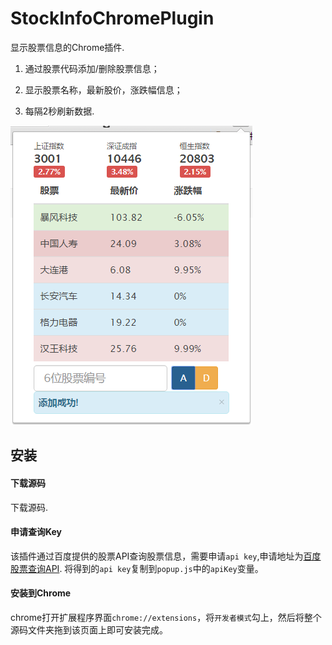 # StockInfoChromePlugin
显示股票信息的Chrome插件.

1. 通过股票代码添加/删除股票信息；

2. 显示股票名称，最新股价，涨跌幅信息；

3. 每隔2秒刷新数据.

![界面](https://github.com/cnStevenYu/StockInfoChromePlugin/blob/master/stockinfo.png)
## 安装
#### 下载源码
下载源码.
#### 申请查询Key
该插件通过百度提供的股票API查询股票信息，需要申请`api key`,申请地址为[百度股票查询API](http://apistore.baidu.com/apiworks/servicedetail/115.html).
将得到的`api key`复制到`popup.js`中的`apiKey`变量。
#### 安装到Chrome
chrome打开扩展程序界面`chrome://extensions`，将`开发者模式`勾上，然后将整个源码文件夹拖到该页面上即可安装完成。

